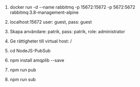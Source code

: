 1. docker run -d --name rabbitmq -p 15672:15672 -p 5672:5672 rabbitmq:3.8-management-alpine
2. localhost:15672
    user: guest, pass: guest
3. Skapa användare: patrik, pass: patrik, role: administrator
4. Ge rättigheter till virtual host: /

3. cd NodeJS-PubSub
4. npm install amqplib --save
5. npm run pub
5. npm run sub